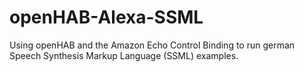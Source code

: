 # openHAB-Alexa-SSML
Using openHAB and the Amazon Echo Control Binding to run german Speech Synthesis Markup Language (SSML) examples.
